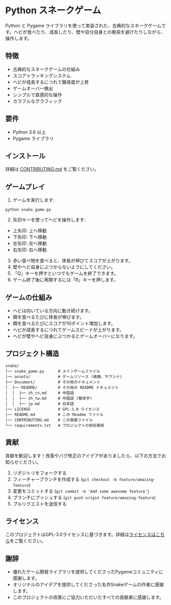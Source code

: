 # Python スネークゲーム

Python と Pygame ライブラリを使って実装された、古典的なスネークゲームです。ヘビが食べたり、成長したり、壁や自分自身との衝突を避けたりしながら、操作します。

## 特徴

- 古典的なスネークゲームの仕組み
- スコアトラッキングシステム
- ヘビが成長するにつれて難易度が上昇
- ゲームオーバー検出
- シンプルで直感的な操作
- カラフルなグラフィック

## 要件

- Python 3.6 以上
- Pygame ライブラリ

## インストール

詳細は [CONTRIBUTING.md](../CONTRIBUTING/jp.md) をご覧ください。

## ゲームプレイ

1. ゲームを実行します:
```
python snake_game.py
```

2. 矢印キーを使ってヘビを操作します:
- 上矢印: 上へ移動
- 下矢印: 下へ移動
- 左矢印: 左へ移動
- 右矢印: 右へ移動

3. 赤い食べ物を食べると、体長が伸びてスコアが上がります。
4. 壁やヘビ自身にぶつからないようにしてください。
5. 「Q」キーを押すといつでもゲームを終了できます。
6. ゲーム終了後に再開するには「R」キーを押します。

## ゲームの仕組み

- ヘビは向いている方向に動き続けます。
- 餌を食べるたびに体長が伸びます。
- 餌を食べるたびにスコアが10ポイント増加します。
- ヘビが成長するにつれてゲームスピードが上がります。
- ヘビが壁やヘビ自身にぶつかるとゲームオーバーになります。

## プロジェクト構造

```
snake/
│── snake_game.py      # メインゲームファイル
│── assets/            # ゲームリソース (画像、サウンド)
├── Document/          # その他のドキュメント
│  ├── README/         # その他の README ドキュメント
│  │  ├── zh_cn.md     # 中国語
│  │  ├── zh_tw.md     # 中国語 (繁体字)
│  │  ├── jp.md        # 日本語
│── LICENSE            # GPL-3.0 ライセンス
│── README.md          # この Readme ファイル
│── CONTRIBUTING.md    # この貢献ファイル
└── requirements.txt   # プロジェクトの依存関係
```

## 貢献

貢献を歓迎します！改善やバグ修正のアイデアがありましたら、以下の方法でお知らせください。

1. リポジトリをフォークする
2. フィーチャーブランチを作成する (`git checkout -b feature/amazing-feature`)
3. 変更をコミットする (`git commit -m 'Add some awesome feature'`)
4. ブランチにプッシュする (`git push origin feature/amazing-feature`)
5. プルリクエストを送信する

## ライセンス

このプロジェクトはGPL-3.0ライセンスに基づきます。詳細は[ライセンスはこちら](./LICENSE)をご覧ください。

## 謝辞

- 優れたゲーム開発ライブラリを提供してくださったPygameコミュニティに感謝します。
- オリジナルのアイデアを提供してくださった名作Snakeゲームの作者に感謝します。
- このプロジェクトの改善にご協力いただいたすべての貢献者に感謝します。